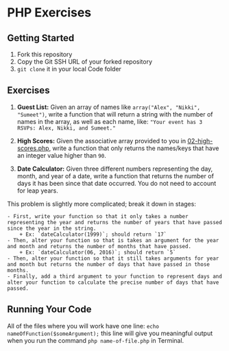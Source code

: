 # PHP Exercises

## Getting Started

1. Fork this repository
2. Copy the Git SSH URL of your forked repository
3. `git clone` it in your local Code folder

## Exercises

1. **Guest List:** Given an array of names like `array("Alex", "Nikki", "Sumeet")`, write a function that will return a string with the number of names in the array, as well as each name, like: `"Your event has 3 RSVPs: Alex, Nikki, and Sumeet."`

2. **High Scores:** Given the associative array provided to you in [02-high-scores.php](./02-high-scores.php), write a function that only returns the names/keys that have an integer value higher than `90`.

3. **Date Calculator:** Given three different numbers representing the day, month, and year of a date, write a function that returns the number of days it has been since that date occurred. You do not need to account for leap years. 

This problem is slightly more complicated; break it down in stages:

    - First, write your function so that it only takes a number representing the year and returns the number of years that have passed since the year in the string.
        + Ex: `dateCalculator(1999)`; should return `17`
    - Then, alter your function so that is takes an argument for the year and month and returns the number of months that have passed.
        + Ex: `dateCalculator(06, 2016)`; should return `5`
    - Then, alter your function so that it still takes arguments for year and month but returns the number of days that have passed in those months. 
    - Finally, add a third argument to your function to represent days and alter your function to calculate the precise number of days that have passed.

## Running Your Code

All of the files where you will work have one line: `echo nameOfFunction($someArgument);` this line will give you meaningful output when you run the command `php name-of-file.php` in Terminal.

